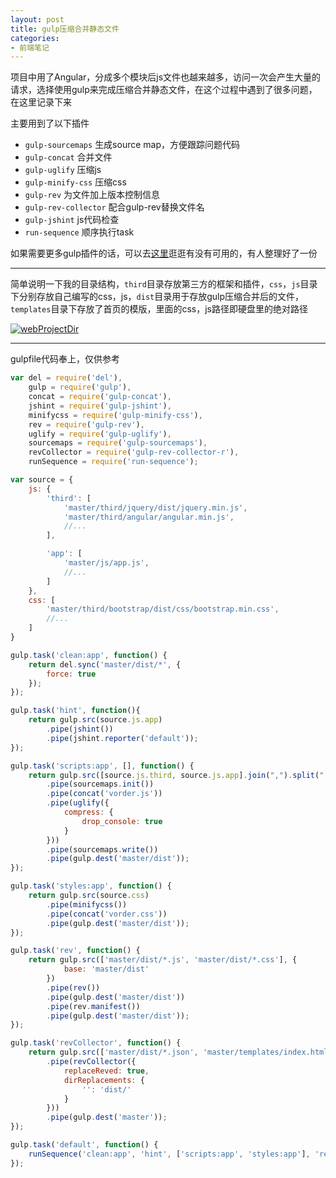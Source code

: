 ```yaml
---
layout: post
title: gulp压缩合并静态文件
categories:
- 前端笔记
---
```


项目中用了Angular，分成多个模块后js文件也越来越多，访问一次会产生大量的请求，选择使用gulp来完成压缩合并静态文件，在这个过程中遇到了很多问题，在这里记录下来

主要用到了以下插件

* `gulp-sourcemaps` 生成source map，方便跟踪问题代码
* `gulp-concat` 合并文件
* `gulp-uglify` 压缩js
* `gulp-minify-css` 压缩css
* `gulp-rev` 为文件加上版本控制信息
* `gulp-rev-collector` 配合gulp-rev替换文件名
* `gulp-jshint` js代码检查
* `run-sequence` 顺序执行task  

如果需要更多gulp插件的话，可以去[这里](https://github.com/Platform-CUF/use-gulp)逛逛有没有可用的，有人整理好了一份


---


简单说明一下我的目录结构，`third`目录存放第三方的框架和插件，`css`，`js`目录下分别存放自己编写的css，js，`dist`目录用于存放gulp压缩合并后的文件，`templates`目录下存放了首页的模版，里面的css，js路径即硬盘里的绝对路径

[![webProjectDir](../../../../../public/Image/2016/01/webProjectDir.png)](../../../../../public/Image/2016/01/webProjectDir.png)

---

gulpfile代码奉上，仅供参考

```js
var del = require('del'),
	gulp = require('gulp'),
	concat = require('gulp-concat'),
	jshint = require('gulp-jshint'),
	minifycss = require('gulp-minify-css'),
	rev = require('gulp-rev'),
	uglify = require('gulp-uglify'),
	sourcemaps = require('gulp-sourcemaps'),
	revCollector = require('gulp-rev-collector-r'),
	runSequence = require('run-sequence');

var source = {
	js: {
		'third': [  
			'master/third/jquery/dist/jquery.min.js',
			'master/third/angular/angular.min.js',
			//...
		],

		'app': [
			'master/js/app.js',
			//...
		] 
	},
	css: [ 
		'master/third/bootstrap/dist/css/bootstrap.min.css',
		//...
	]
}

gulp.task('clean:app', function() {
	return del.sync('master/dist/*', {
		force: true
	});
});

gulp.task('hint', function(){
	return gulp.src(source.js.app)
		.pipe(jshint())
		.pipe(jshint.reporter('default'));
});   

gulp.task('scripts:app', [], function() {
	return gulp.src([source.js.third, source.js.app].join(",").split(",")) 
		.pipe(sourcemaps.init())
		.pipe(concat('vorder.js'))
		.pipe(uglify({
	        compress: {
	            drop_console: true
	        }
	    })) 
		.pipe(sourcemaps.write()) 
    	.pipe(gulp.dest('master/dist')); 
});

gulp.task('styles:app', function() {
	return gulp.src(source.css) 
		.pipe(minifycss())
		.pipe(concat('vorder.css'))   
        .pipe(gulp.dest('master/dist'));
});     

gulp.task('rev', function() {
	return gulp.src(['master/dist/*.js', 'master/dist/*.css'], {
			base: 'master/dist'
		})
		.pipe(rev())
		.pipe(gulp.dest('master/dist'))
		.pipe(rev.manifest())
		.pipe(gulp.dest('master/dist'));
});

gulp.task('revCollector', function() {
	return gulp.src(['master/dist/*.json', 'master/templates/index.html']) 
		.pipe(revCollector({
            replaceReved: true,
            dirReplacements: {
                '': 'dist/'
            }
        }))
		.pipe(gulp.dest('master'));
}); 

gulp.task('default', function() {
	runSequence('clean:app', 'hint', ['scripts:app', 'styles:app'], 'rev', 'revCollector');
});  
```








 